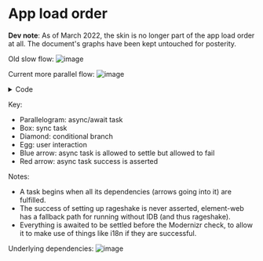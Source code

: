 # App load order

**Dev note**: As of March 2022, the skin is no longer part of the app load order at all. The document's graphs have
been kept untouched for posterity.

Old slow flow:
![image](https://user-images.githubusercontent.com/2403652/73848963-00a2a080-4821-11ea-97d4-1200fc2638f3.png)

Current more parallel flow:
![image](https://user-images.githubusercontent.com/2403652/83146440-303a2900-a0ee-11ea-806b-4f53f039b957.png)

<details><summary>Code</summary>
<p>
<pre><code>
digraph G {
  node [shape=box];

subgraph cluster_0 {
color=orange;
node [style=filled];
label = "index.ts";

    entrypoint, s0, ready [shape=point];
    rageshake, config, i18n, theme, skin, olm [shape=parallelogram];
    mobile [shape=diamond, label="mobile"];
    modernizr [shape=diamond];
    redirect, incompatible [shape=egg];

    entrypoint -> rageshake;
    rageshake -> mobile [color=blue];
    mobile -> s0 [label="No"];
    mobile -> redirect [label="Yes"];

    s0 -> platform;
    s0 -> olm;
    platform -> config;

    config -> i18n [color=blue];
    config -> theme [color=blue];
    config -> skin [color=blue];

    i18n -> modernizr [color=blue];
    theme -> modernizr [color=blue];
    skin -> modernizr [color=blue];

    modernizr -> ready [label="Yes"];
    modernizr -> incompatible [label="No"];
    incompatible -> ready [label="user ignore"];

    olm -> ready [color=red];
    config -> ready [color=red];
    skin -> ready [color=red];
    theme -> ready [color=red];
    i18n -> ready [color=red];

}

subgraph cluster_1 {
color = green;
node [style=filled];
label = "init.tsx";

    ready -> loadApp;
    loadApp -> matrixchat;

}
}
</code></pre>

</p>
</details>

Key:

-   Parallelogram: async/await task
-   Box: sync task
-   Diamond: conditional branch
-   Egg: user interaction
-   Blue arrow: async task is allowed to settle but allowed to fail
-   Red arrow: async task success is asserted

Notes:

-   A task begins when all its dependencies (arrows going into it) are fulfilled.
-   The success of setting up rageshake is never asserted, element-web has a fallback path for running without IDB (and thus rageshake).
-   Everything is awaited to be settled before the Modernizr check, to allow it to make use of things like i18n if they are successful.

Underlying dependencies:
![image](https://user-images.githubusercontent.com/2403652/73848977-08624500-4821-11ea-9830-bb0317c41086.png)
